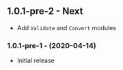 ## 1.0.1-pre-2 - Next
 * Add `Validate` and `Convert` modules

### 1.0.1-pre-1 - (2020-04-14)
 * Initial release
